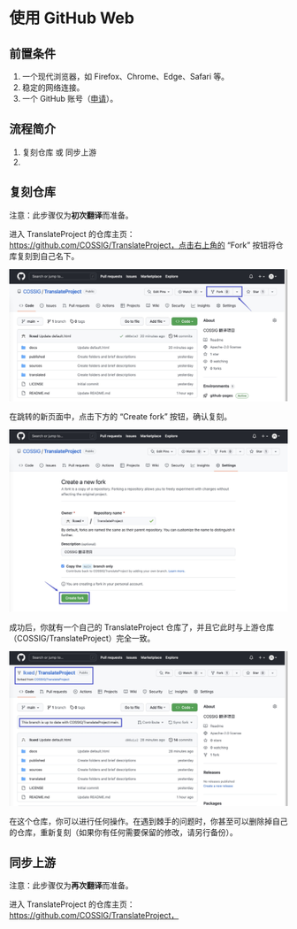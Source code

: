 # 使用 GitHub Web

## 前置条件

1. 一个现代浏览器，如 Firefox、Chrome、Edge、Safari 等。
2. 稳定的网络连接。
3. 一个 GitHub 账号（[申请](https://github.com/signup)）。

## 流程简介

1. 复刻仓库 或 同步上游
2. 

## 复刻仓库

注意：此步骤仅为**初次翻译**而准备。

进入 TranslateProject 的仓库主页：https://github.com/COSSIG/TranslateProject，点击右上角的 “Fork” 按钮将仓库复刻到自己名下。

![](../assets/images/fork-web.jpg)

在跳转的新页面中，点击下方的 “Create fork” 按钮，确认复刻。

![](../assets/images/create-fork-web.jpg)

成功后，你就有一个自己的 TranslateProject 仓库了，并且它此时与上游仓库（COSSIG/TranslateProject）完全一致。

![](../assets/images/created-fork-web.jpg)

在这个仓库，你可以进行任何操作。在遇到棘手的问题时，你甚至可以删除掉自己的仓库，重新复刻（如果你有任何需要保留的修改，请另行备份）。

## 同步上游

注意：此步骤仅为**再次翻译**而准备。

进入 TranslateProject 的仓库主页：https://github.com/COSSIG/TranslateProject，

